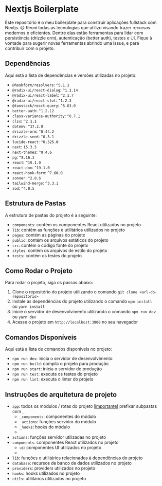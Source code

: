 # Nextjs Boilerplate

Este repositório é o meu boilerplate para construir aplicações fullstack com Nextjs. 😃
Reuni todas as tecnologias que utilizo visando trazer recursos modernos e eficientes. Dentre elas
estão ferramentas para lidar com persistência (drizzle orm), autenticação (better auth), testes e UI. Fique à vontade
para sugerir novas ferramentas abrindo uma issue, e para contribuir com o projeto.

## Dependências

Aqui está a lista de dependências e versões utilizadas no projeto:

- `@hookform/resolvers`: `^5.1.1`
- `@radix-ui/react-dialog`: `^1.1.14`
- `@radix-ui/react-label`: `^2.1.7`
- `@radix-ui/react-slot`: `^1.2.3`
- `@tanstack/react-query`: `^5.83.0`
- `better-auth`: `^1.2.12`
- `class-variance-authority`: `^0.7.1`
- `clsx`: `^2.1.1`
- `dotenv`: `^17.2.0`
- `drizzle-orm`: `^0.44.2`
- `drizzle-seed`: `^0.3.1`
- `lucide-react`: `^0.525.0`
- `next`: `15.3.5`
- `next-themes`: `^0.4.6`
- `pg`: `^8.16.3`
- `react`: `^19.1.0`
- `react-dom`: `^19.1.0`
- `react-hook-form`: `^7.60.0`
- `sonner`: `^2.0.6`
- `tailwind-merge`: `^3.3.1`
- `zod`: `^4.0.5`

## Estrutura de Pastas

A estrutura de pastas do projeto é a seguinte:

- `components`: contém os componentes React utilizados no projeto
- `lib`: contém as funções e utilitários utilizados no projeto
- `pages`: contém as páginas do projeto
- `public`: contém os arquivos estáticos do projeto
- `src`: contém o código fonte do projeto
- `styles`: contém os arquivos de estilo do projeto
- `tests`: contém os testes do projeto

## Como Rodar o Projeto

Para rodar o projeto, siga os passos abaixo:

1. Clone o repositório do projeto utilizando o comando `git clone <url-do-repositório>`
2. Instale as dependências do projeto utilizando o comando `npm install` ou `yarn install`
3. Inicie o servidor de desenvolvimento utilizando o comando `npm run dev` ou `yarn dev`
4. Acesse o projeto em `http://localhost:3000` no seu navegador

## Comandos Disponíveis

Aqui está a lista de comandos disponíveis no projeto:

- `npm run dev`: inicia o servidor de desenvolvimento
- `npm run build`: compila o projeto para produção
- `npm run start`: inicia o servidor de produção
- `npm run test`: executa os testes do projeto
- `npm run lint`: executa o linter do projeto

## Instruções de arquitetura de projeto

- `app`: todos os módulos / rotas do projeto
  [!importante!]() prefixar subpastas com `_`
  - `_components`: componentes do módulo
  - `_actions`: funções servidor do módulo
  - `_hooks`: hooks do módulo
  -
- `actions`: funções servidor utilizadas no projeto
- `components`: componentes React utilizados no projeto
  - `ui`: componentes UI utilizados no projeto
  -
- `lib`: funções e utilitários relacionados à dependências do projeto
- `database`: recursos de banco de dados utilizados no projeto
- `providers`: providers utilizados no projeto
- `hooks`: hooks utilizados no projeto
- `utils`: utilitários utilizados no projeto
